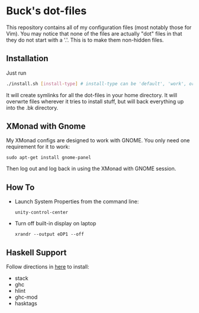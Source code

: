 # Buck's dot-files

This repository contains all of my configuration files (most notably those for
Vim). You may notice that none of the files are actually "dot" files in that
they do not start with a '.'. This is to make them non-hidden files.

## Installation

Just run

```bash
./install.sh [install-type] # install-type can be 'default', 'work', or 'necromancer'
```

It will create symlinks for all the dot-files in your home directory. It will
overwrte files wherever it tries to install stuff, but will back everything
up into the .bk directory.

## XMonad with Gnome

My XMonad configs are designed to work with GNOME. You only need one
requirement for it to work:

    sudo apt-get install gnome-panel

Then log out and log back in using the XMonad with GNOME session.

## How To

* Launch System Properties from the command line:

  ```
  unity-control-center
  ```

* Turn off built-in display on laptop

  ```
  xrandr --output eDP1 --off
  ```

## Haskell Support

Follow directions in [here](lhttp://www.stephendiehl.com/posts/vim_2016.html)
to install:

* stack
* ghc
* hlint
* ghc-mod
* hasktags
